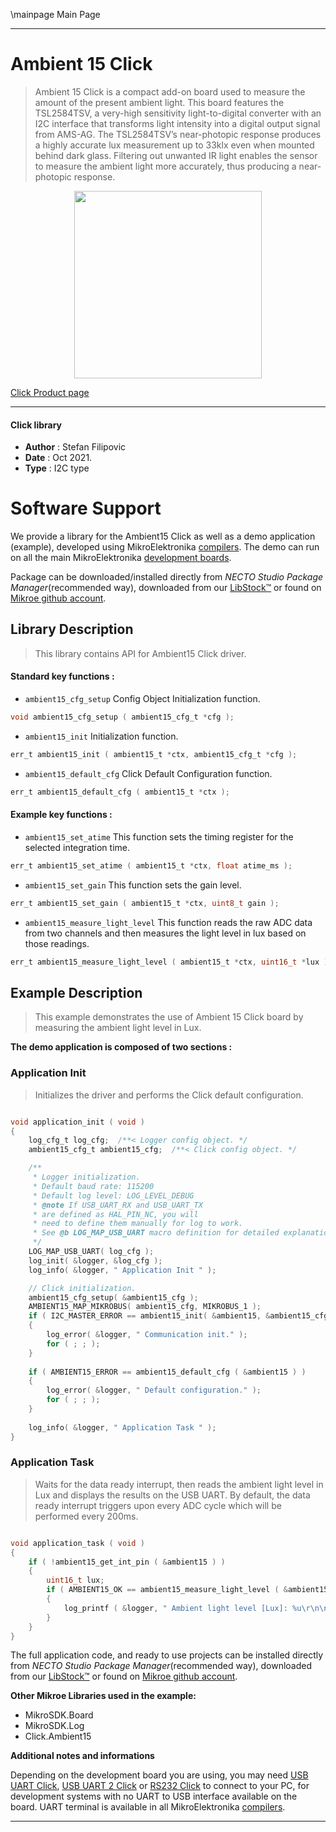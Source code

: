 \mainpage Main Page

---
# Ambient 15 Click

> Ambient 15 Click is a compact add-on board used to measure the amount of the present ambient light. This board features the TSL2584TSV, a very-high sensitivity light-to-digital converter with an I2C interface that transforms light intensity into a digital output signal from AMS-AG. The TSL2584TSV’s near-photopic response produces a highly accurate lux measurement up to 33klx even when mounted behind dark glass. Filtering out unwanted IR light enables the sensor to measure the ambient light more accurately, thus producing a near-photopic response.

<p align="center">
  <img src="https://download.mikroe.com/images/click_for_ide/ambient15_click.png" height=300px>
</p>

[Click Product page](https://www.mikroe.com/ambient-15-click)

---


#### Click library

- **Author**        : Stefan Filipovic
- **Date**          : Oct 2021.
- **Type**          : I2C type


# Software Support

We provide a library for the Ambient15 Click
as well as a demo application (example), developed using MikroElektronika
[compilers](https://www.mikroe.com/necto-studio).
The demo can run on all the main MikroElektronika [development boards](https://www.mikroe.com/development-boards).

Package can be downloaded/installed directly from *NECTO Studio Package Manager*(recommended way), downloaded from our [LibStock&trade;](https://libstock.mikroe.com) or found on [Mikroe github account](https://github.com/MikroElektronika/mikrosdk_click_v2/tree/master/clicks).

## Library Description

> This library contains API for Ambient15 Click driver.

#### Standard key functions :

- `ambient15_cfg_setup` Config Object Initialization function.
```c
void ambient15_cfg_setup ( ambient15_cfg_t *cfg );
```

- `ambient15_init` Initialization function.
```c
err_t ambient15_init ( ambient15_t *ctx, ambient15_cfg_t *cfg );
```

- `ambient15_default_cfg` Click Default Configuration function.
```c
err_t ambient15_default_cfg ( ambient15_t *ctx );
```

#### Example key functions :

- `ambient15_set_atime` This function sets the timing register for the selected integration time.
```c
err_t ambient15_set_atime ( ambient15_t *ctx, float atime_ms );
```

- `ambient15_set_gain` This function sets the gain level.
```c
err_t ambient15_set_gain ( ambient15_t *ctx, uint8_t gain );
```

- `ambient15_measure_light_level` This function reads the raw ADC data from two channels and then measures the light level in lux based on those readings.
```c
err_t ambient15_measure_light_level ( ambient15_t *ctx, uint16_t *lux );
```

## Example Description

> This example demonstrates the use of Ambient 15 Click board by measuring the ambient light level in Lux.

**The demo application is composed of two sections :**

### Application Init

> Initializes the driver and performs the Click default configuration.

```c

void application_init ( void )
{
    log_cfg_t log_cfg;  /**< Logger config object. */
    ambient15_cfg_t ambient15_cfg;  /**< Click config object. */

    /** 
     * Logger initialization.
     * Default baud rate: 115200
     * Default log level: LOG_LEVEL_DEBUG
     * @note If USB_UART_RX and USB_UART_TX 
     * are defined as HAL_PIN_NC, you will 
     * need to define them manually for log to work. 
     * See @b LOG_MAP_USB_UART macro definition for detailed explanation.
     */
    LOG_MAP_USB_UART( log_cfg );
    log_init( &logger, &log_cfg );
    log_info( &logger, " Application Init " );

    // Click initialization.
    ambient15_cfg_setup( &ambient15_cfg );
    AMBIENT15_MAP_MIKROBUS( ambient15_cfg, MIKROBUS_1 );
    if ( I2C_MASTER_ERROR == ambient15_init( &ambient15, &ambient15_cfg ) ) 
    {
        log_error( &logger, " Communication init." );
        for ( ; ; );
    }
    
    if ( AMBIENT15_ERROR == ambient15_default_cfg ( &ambient15 ) )
    {
        log_error( &logger, " Default configuration." );
        for ( ; ; );
    }
    
    log_info( &logger, " Application Task " );
}

```

### Application Task

> Waits for the data ready interrupt, then reads the ambient light level in Lux
and displays the results on the USB UART. By default, the data ready interrupt triggers
upon every ADC cycle which will be performed every 200ms.

```c

void application_task ( void )
{
    if ( !ambient15_get_int_pin ( &ambient15 ) )
    {
        uint16_t lux;
        if ( AMBIENT15_OK == ambient15_measure_light_level ( &ambient15, &lux ) )
        {
            log_printf ( &logger, " Ambient light level [Lux]: %u\r\n\n", lux );
        }
    }
}

```

The full application code, and ready to use projects can be installed directly from *NECTO Studio Package Manager*(recommended way), downloaded from our [LibStock&trade;](https://libstock.mikroe.com) or found on [Mikroe github account](https://github.com/MikroElektronika/mikrosdk_click_v2/tree/master/clicks).

**Other Mikroe Libraries used in the example:**

- MikroSDK.Board
- MikroSDK.Log
- Click.Ambient15

**Additional notes and informations**

Depending on the development board you are using, you may need
[USB UART Click](https://www.mikroe.com/usb-uart-click),
[USB UART 2 Click](https://www.mikroe.com/usb-uart-2-click) or
[RS232 Click](https://www.mikroe.com/rs232-click) to connect to your PC, for
development systems with no UART to USB interface available on the board. UART
terminal is available in all MikroElektronika
[compilers](https://shop.mikroe.com/compilers).

---
